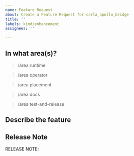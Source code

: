 ```yaml
---
name: Feature Request
about: Create a Feature Request for carla_apollo_bridge
title: ''
labels: kind/enhancement
assignees: ''

---
```

<!-- If you need to report a security issue please visit https://bbs.carla.org.cn/ -->

## In what area(s)?

<!-- Remove the '> ' to select -->

> /area runtime

> /area operator

> /area placement

> /area docs

> /area test-and-release

## Describe the feature
<!-- Please also discuss possible business value -->

## Release Note
<!-- How should this new feature be announced in our release notes? It can be populated later. -->
<!-- Keep it as a single line. Examples: -->

<!-- RELEASE NOTE: **ADD** New feature in carla_apollo_bridge. -->
<!-- RELEASE NOTE: **FIX** Bug in runtime. -->
<!-- RELEASE NOTE: **UPDATE** Runtime dependency. -->

RELEASE NOTE:
